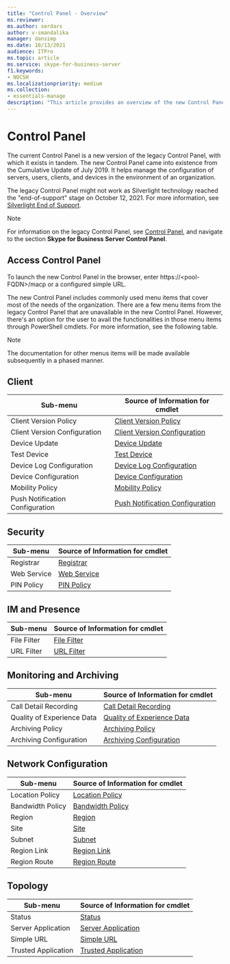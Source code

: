 ```yaml
---
title: "Control Panel - Overview"
ms.reviewer: 
ms.author: serdars
author: v-smandalika
manager: dansimp
ms.date: 10/13/2021
audience: ITPro
ms.topic: article
ms.service: skype-for-business-server
f1.keywords:
- NOCSH
ms.localizationpriority: medium
ms.collection:
- essentials-manage
description: "This article provides an overview of the new Control Panel."
---
```


# Control Panel

The current Control Panel is a new version of the legacy Control Panel, with which it exists in tandem. The new Control Panel came into existence from the Cumulative Update of July 2019. It helps manage the configuration of servers, users, clients, and devices in the environment of an organization.

The legacy Control Panel might not work as Silverlight technology reached the "end-of-support" stage on October 12, 2021. For more information, see [Silverlight End of Support](https://support.microsoft.com/windows/silverlight-end-of-support-0a3be3c7-bead-e203-2dfd-74f0a64f1788).

> [!NOTE]
> For information on the legacy Control Panel, see [Control Panel](../SfbServer/management-tools/install-and-open-administrative-tools.md), and navigate to the section **Skype for Business Server Control Panel**.

## Access Control Panel

To launch the new Control Panel in the browser, enter https://&lt;pool-FQDN&gt;/macp or a configured simple URL.

The new Control Panel includes commonly used menu items that cover most of the needs of the organization. There are a few menu items from the legacy Control Panel that are unavailable in the new Control Panel. However, there's an option for the user to avail the functionalities in those menu items through PowerShell cmdlets. For more information, see the following table.

> [!NOTE]
> The documentation for other menus items will be made available subsequently in a phased manner.

## Client

|Sub-menu  |Source of Information for cmdlet  |
|---------|---------|
|Client Version Policy         |    [Client Version Policy](use-powershell-client-menu.md#client-version-policy)     |
|Client Version Configuration      |  [Client Version Configuration](use-powershell-client-menu.md#client-version-configuration)       |
|Device Update    | [Device Update](use-powershell-client-menu.md#device-update)        |
|Test Device     | [Test Device](use-powershell-client-menu.md#test-device)        |
|Device Log Configuration         |    [Device Log Configuration](use-powershell-client-menu.md#device-log-configuration)     |
|Device Configuration         |    [Device Configuration](use-powershell-client-menu.md#device-configuration)     |
|Mobility Policy         |    [Mobility Policy](use-powershell-client-menu.md#mobility-policy)     |
|Push Notification Configuration         |    [Push Notification Configuration](use-powershell-client-menu.md#push-notification-configuration)     |

## Security

|Sub-menu  |Source of Information for cmdlet  |
|---------|---------|
|Registrar         |    [Registrar](use-powershell-security-menu.md#registrar)     |
|Web Service      |  [Web Service](use-powershell-security-menu.md#web-service)       |
|PIN Policy    | [PIN Policy](use-powershell-security-menu.md#pin-policy)        |

## IM and Presence

|Sub-menu  |Source of Information for cmdlet  |
|---------|---------|
|File Filter         |    [File Filter](use-powershell-im-and-presence-menu.md#file-filter)     |
|URL Filter      |  [URL Filter](use-powershell-im-and-presence-menu.md#url-filter)       |

## Monitoring and Archiving

|Sub-menu  |Source of Information for cmdlet  |
|---------|---------|
|Call Detail Recording       |    [Call Detail Recording](use-powershell-monitoring-and-archiving-menu.md#call-detail-recording)     |
|Quality of Experience Data      |  [Quality of Experience Data](use-powershell-monitoring-and-archiving-menu.md#quality-of-experience-data)       |
|Archiving Policy       |    [Archiving Policy](use-powershell-monitoring-and-archiving-menu.md#archiving-policy)     |
|Archiving Configuration      |  [Archiving Configuration](use-powershell-monitoring-and-archiving-menu.md#archiving-configuration)       |

## Network Configuration

|Sub-menu  |Source of Information for cmdlet  |
|---------|---------|
|Location Policy       |    [Location Policy](use-powershell-network-configuration-menu.md#location-policy)     |
|Bandwidth Policy      |  [Bandwidth Policy](use-powershell-network-configuration-menu.md#bandwidth-policy)       |
|Region       |    [Region](use-powershell-network-configuration-menu.md#region)     |
|Site      |  [Site](use-powershell-network-configuration-menu.md#site)       |
|Subnet      |  [Subnet](use-powershell-network-configuration-menu.md#subnet)       |
|Region Link       |    [Region Link](use-powershell-network-configuration-menu.md#region-link)     |
|Region Route      |  [Region Route](use-powershell-network-configuration-menu.md#region-route)       |

## Topology

|Sub-menu  |Source of Information for cmdlet  |
|---------|---------|
|Status       |    [Status](use-powershell-topology-menu.md#status)     |
|Server Application      |  [Server Application](use-powershell-topology-menu.md#server-application)       |
|Simple URL       |    [Simple URL](use-powershell-topology-menu.md#simple-url)     |
|Trusted Application       |    [Trusted Application](use-powershell-topology-menu.md#trusted-application)     |
